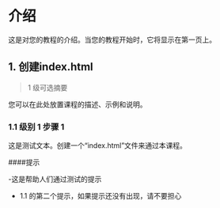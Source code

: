 # 介绍

这是对您的教程的介绍。当您的教程开始时，它将显示在第一页上。

## 1. 创建index.html

> 1 级可选摘要

您可以在此处放置课程的描述、示例和说明。

### 1.1 级别 1 步骤 1

这是测试文本。创建一个“index.html”文件来通过本课程。

####提示

-这是帮助人们通过测试的提示
- 1.1 的第二个提示，如果提示还没有出现，请不要担心